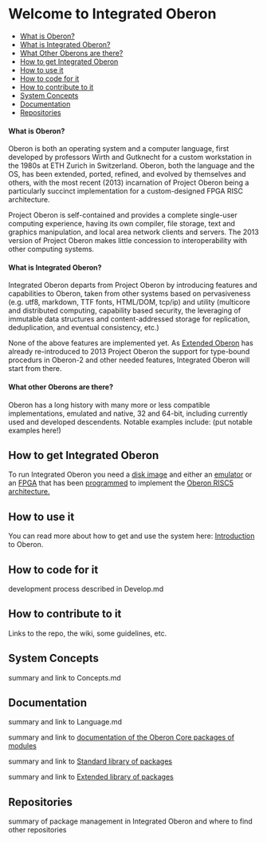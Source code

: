 # Welcome to Integrated Oberon

* [What is Oberon?](https://github.com/io-core/doc#what-is-oberon)
* [What is Integrated Oberon?](https://github.com/io-core/doc#what-is-integrated-oberon)
* [What Other Oberons are there?](https://github.com/io-core/doc#what-other-oberons-are-there)
* [How to get Integrated Oberon](https://github.com/io-core/doc#how-to-get-integrated-oberon)
* [How to use it](https://github.com/io-core/doc#how-to-use-it)
* [How to code for it](https://github.com/io-core/doc#how-to-code-for-it)
* [How to contribute to it](https://github.com/io-core/doc#how-to-contribute-to-it)
* [System Concepts](https://github.com/io-core/doc#system-concepts)
* [Documentation](https://github.com/io-core/doc#documentation)
* [Repositories](https://github.com/io-core/doc#repositories)

#### What is Oberon?

Oberon is both an operating system and a computer language, first developed by professors Wirth and Gutknecht for a custom workstation in the 1980s at ETH Zurich in Switzerland. Oberon, both the language and the OS, has been extended, ported, refined, and evolved by themselves and others, with the most recent (2013) incarnation of Project Oberon being a particularly succinct implementation for a custom-designed FPGA RISC architecture.

Project Oberon is self-contained and provides a complete single-user computing experience, having its own compiler, file storage, text and graphics manipulation, and local area network clients and servers. The 2013 version of Project Oberon makes little concession to interoperability with other computing systems.

#### What is Integrated Oberon?

Integrated Oberon departs from Project Oberon by introducing features and capabilities to Oberon, taken from other systems based on pervasiveness (e.g. utf8, markdown, TTF fonts, HTML/DOM, tcp/ip) and utility (multicore and distributed computing, capability based security, the leveraging of immutable data structures and content-addressed storage for replication, deduplication, and eventual consistency, etc.)

None of the above features are implemented yet. As [Extended Oberon](https://github.com/andreaspirklbauer/Oberon-extended) has already re-introduced to 2013 Project Oberon the support for type-bound procedurs in Oberon-2 and other needed features, Integrated Oberon will start from there. 

#### What other Oberons are there?

Oberon has a long history with many more or less compatible implementations, emulated and native, 32 and 64-bit, including currently used and developed descendents. Notable examples include: (put notable examples here!)

## How to get Integrated Oberon

To run Integrated Oberon you need a [disk image](https://github.com/io-core/io/raw/main/images/io.img) and either an [emulator](https://github.com/pdewacht/oberon-risc-emu) or an [FPGA](https://www.crowdsupply.com/radiona/ulx3s) that has been [programmed](https://github.com/emard/oberon) to implement the [Oberon RISC5 architecture.](www.projectoberon.com)

## How to use it

You can read more about how to get and use the system here:  [Introduction](./intro/Intro.md) to Oberon.

## How to code for it

development process described in Develop.md

## How to contribute to it

Links to the repo, the wiki, some guidelines, etc.

## System Concepts

summary and link to Concepts.md

## Documentation

summary and link to Language.md

summary and link to [documentation of the Oberon Core packages of modules](./core/README.md)

summary and link to [Standard library of packages](./stdlib/README.md)

summary and link to [Extended library of packages](./extlib/README.md)

## Repositories

summary of package management in Integrated Oberon and where to find other repositories

